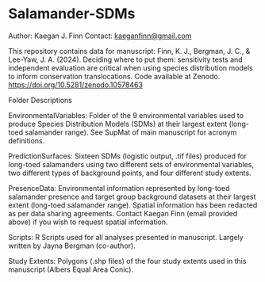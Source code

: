 # Salamander-SDMs
Author: Kaegan J. Finn
Contact: kaeganfinn@gmail.com

This repository contains data for manuscript: Finn, K. J., Bergman, J. C., & Lee-Yaw, J. A. (2024). Deciding where to put them: sensitivity tests and independent evaluation are critical when using species distribution models to inform conservation translocations. Code available at Zenodo. https://doi.org/10.5281/zenodo.10578463

Folder Descriptions

EnvironmentalVariables: Folder of the 9 environmental variables used to produce Species Distribution Models (SDMs) at their largest extent (long-toed salamander range). See SupMat of main manuscript for acronym definitions. 

PredictionSurfaces: Sixteen SDMs (logistic output, .tif files) produced for long-toed salamanders using two different sets of environmental variables, two different types of background points, and four different study extents. 

PresenceData: Environmental information represented by long-toed salamander presence and target group background datasets at their largest extent (long-toed salamander range).  Spatial information has been redacted as per data sharing agreements. Contact Kaegan Finn (email provided above) if you wish to request spatial information.

Scripts: R Scripts used for all analyses presented in manuscript. Largely written by Jayna Bergman (co-author). 

Study Extents: Polygons (.shp files) of the four study extents used in this manuscript (Albers Equal Area Conic).




